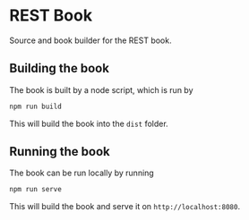 # REST Book

Source and book builder for the REST book.

## Building the book

The book is built by a node script, which is run by

```bash
npm run build
```

This will build the book into the `dist` folder.

## Running the book

The book can be run locally by running

```bash
npm run serve
```

This will build the book and serve it on `http://localhost:8080`.
